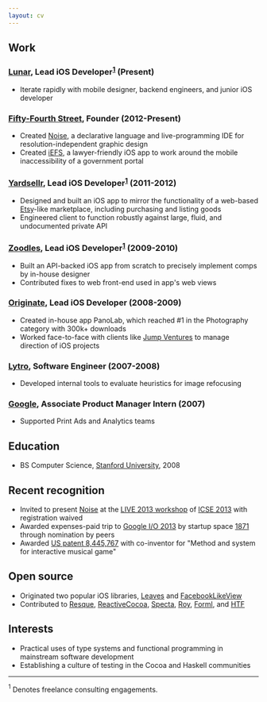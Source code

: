 ```yaml
---
layout: cv
---
```


## Work

### [Lunar], Lead iOS Developer<sup><a href="#1">1</a></sup> (Present)
* Iterate rapidly with mobile designer, backend engineers, and junior iOS developer

### [Fifty-Fourth Street], Founder (2012-Present)
* Created [Noise], a declarative language and live-programming IDE for resolution-independent graphic design
* Created [iEFS], a lawyer-friendly iOS app to work around the mobile inaccessibility of a government portal

### [Yardsellr], Lead iOS Developer<sup><a href="#1">1</a></sup> (2011-2012)
* Designed and built an iOS app to mirror the functionality of a web-based [Etsy]-like marketplace, including purchasing and listing goods
* Engineered client to function robustly against large, fluid, and undocumented private API

### [Zoodles], Lead iOS Developer<sup><a href="#1">1</a></sup> (2009-2010)
* Built an API-backed iOS app from scratch to precisely implement comps by in-house designer
* Contributed fixes to web front-end used in app's web views

### [Originate], Lead iOS Developer (2008-2009)
* Created in-house app PanoLab, which reached #1 in the Photography category with 300k+ downloads
* Worked face-to-face with clients like [Jump Ventures] to manage direction of iOS projects

### [Lytro], Software Engineer (2007-2008)
* Developed internal tools to evaluate heuristics for image refocusing

### [Google], Associate Product Manager Intern (2007)
* Supported Print Ads and Analytics teams

## Education
* BS Computer Science, [Stanford University], 2008

## Recent recognition
* Invited to present [Noise] at the [LIVE 2013 workshop] of [ICSE 2013] with registration waived
* Awarded expenses-paid trip to [Google I/O 2013] by startup space [1871] through nomination by peers
* Awarded [US patent 8,445,767] with co-inventor for "Method and system for interactive musical game"

## Open source
* Originated two popular iOS libraries, [Leaves] and [FacebookLikeView]
* Contributed to [Resque], [ReactiveCocoa], [Specta], [Roy], [Forml], and [HTF]

## Interests
* Practical uses of type systems and functional programming in mainstream software development
* Establishing a culture of testing in the Cocoa and Haskell communities

---
<a name="1"><sup>1</sup></a> Denotes freelance consulting engagements.

[Noise]: http://tombrow.com/noise
[iEFS]: http://iefsapp.com
[Lunar]: http://ltc.io
[Yardsellr]: http://techcrunch.com/2013/02/11/yardsellr-the-ebay-for-facebook-becomes-the-latest-casualty-in-social-local-commerce/
[Zoodles]: http://www.zoodles.com
[Originate]:  http://originate.com
[Lytro]: http://www.lytro.com
[Google]: http://www.google.com
[US patent 8,445,767]: https://www.google.com/patents/US8445767
[Stanford University]: http://stanford.edu
[Fifty-Fourth Street]: http://fiftyfourth.st
[Jump Ventures]: http://www.jumpventures.net
[LIVE 2013 workshop]: http://liveprogramming.github.io/2013/
[ICSE 2013]: http://2013.icse-conferences.org/
[1871]: http://www.1871.com/
[Leaves]: https://github.com/brow/leaves
[FacebookLikeView]: https://github.com/brow/FacebookLikeView
[Resque]: https://github.com/resque/resque
[ReactiveCocoa]: https://github.com/ReactiveCocoa/ReactiveCocoa
[Specta]: https://github.com/specta/specta
[Roy]: http://roy.brianmckenna.org/
[Forml]: http://texodus.github.io/forml/
[HTF]: https://github.com/skogsbaer/HTF
[Google I/O 2013]: https://developers.google.com/events/io/
[Etsy]: http://www.etsy.com/
